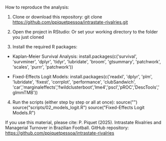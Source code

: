 How to reproduce the analysis:

1. Clone or download this repository:
git clone https://github.com/ppiquetpessoa/intrastate-rivalries.git

2. Open the project in RStudio:
Or set your working directory to the folder you just cloned

3. Install the required R packages:

- Kaplan-Meier Survival Analysis:
  install.packages(c('survival', 'survminer', 'dplyr', 'tidyr', 'lubridate', 'broom', 'gtsummary', 'patchwork', 'scales', 'purrr', 'patchwork'))

- Fixed-Effects Logit Models:
  install.packages(c('readxl', 'dplyr', 'plm', 'lubridate', 'fixest', 'corrplot', 'performance', 'clubSandwich', 'car','marginaleffects','fwildclusterboot','lme4','pscl','pROC','DescTools','glmmTMB'))

4. Run the scripts (either step by step or all at once):
source("")
source("scripts/02_models_logit.R")
source("Fixed-Effects Logit Models.R")

If you use this material, please cite:
P. Piquet (2025). Intrastate Rivalries and Managerial Turnover in Brazilian Football.
GitHub repository: https://github.com/ppiquetpessoa/intrastate-rivalries
